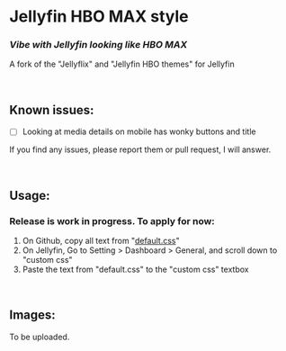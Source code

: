 # Jellyfin HBO MAX style
### _Vibe with Jellyfin looking like HBO MAX_
A fork of the "Jellyflix" and "Jellyfin HBO themes" for Jellyfin

<br>

## Known issues:
- [ ] Looking at media details on mobile has wonky buttons and title
      
If you find any issues, please report them or pull request, I will answer. <br>

<br>

## Usage:
### Release is work in progress. To apply for now:
1. On Github, copy all text from "[default.css](default.css)"
2. On Jellyfin, Go to Setting > Dashboard > General, and scroll down to "custom css"
3. Paste the text from "default.css" to the "custom css" textbox

<br>

## Images:
To be uploaded.
